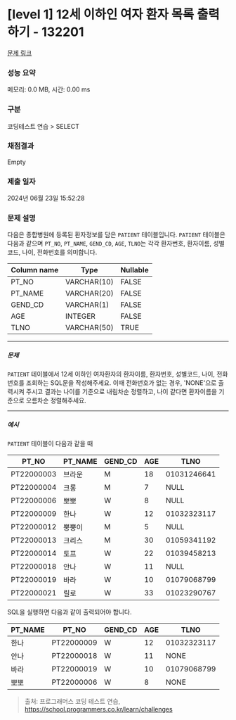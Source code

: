 # [level 1] 12세 이하인 여자 환자 목록 출력하기 - 132201 

[문제 링크](https://school.programmers.co.kr/learn/courses/30/lessons/132201) 

### 성능 요약

메모리: 0.0 MB, 시간: 0.00 ms

### 구분

코딩테스트 연습 > SELECT

### 채점결과

Empty

### 제출 일자

2024년 06월 23일 15:52:28

### 문제 설명

<p style="user-select: auto !important;">다음은 종합병원에 등록된 환자정보를 담은 <code style="user-select: auto !important;">PATIENT</code> 테이블입니다. <code style="user-select: auto !important;">PATIENT</code> 테이블은 다음과 같으며 <code style="user-select: auto !important;">PT_NO</code>, <code style="user-select: auto !important;">PT_NAME</code>, <code style="user-select: auto !important;">GEND_CD</code>, <code style="user-select: auto !important;">AGE</code>, <code style="user-select: auto !important;">TLNO</code>는 각각 환자번호, 환자이름, 성별코드, 나이, 전화번호를 의미합니다.</p>
<table class="table" style="user-select: auto !important;">
        <thead style="user-select: auto !important;"><tr style="user-select: auto !important;">
<th style="user-select: auto !important;">Column name</th>
<th style="user-select: auto !important;">Type</th>
<th style="user-select: auto !important;">Nullable</th>
</tr>
</thead>
        <tbody style="user-select: auto !important;"><tr style="user-select: auto !important;">
<td style="user-select: auto !important;">PT_NO</td>
<td style="user-select: auto !important;">VARCHAR(10)</td>
<td style="user-select: auto !important;">FALSE</td>
</tr>
<tr style="user-select: auto !important;">
<td style="user-select: auto !important;">PT_NAME</td>
<td style="user-select: auto !important;">VARCHAR(20)</td>
<td style="user-select: auto !important;">FALSE</td>
</tr>
<tr style="user-select: auto !important;">
<td style="user-select: auto !important;">GEND_CD</td>
<td style="user-select: auto !important;">VARCHAR(1)</td>
<td style="user-select: auto !important;">FALSE</td>
</tr>
<tr style="user-select: auto !important;">
<td style="user-select: auto !important;">AGE</td>
<td style="user-select: auto !important;">INTEGER</td>
<td style="user-select: auto !important;">FALSE</td>
</tr>
<tr style="user-select: auto !important;">
<td style="user-select: auto !important;">TLNO</td>
<td style="user-select: auto !important;">VARCHAR(50)</td>
<td style="user-select: auto !important;">TRUE</td>
</tr>
</tbody>
      </table>
<hr style="user-select: auto !important;">

<h5 style="user-select: auto !important;">문제</h5>

<p style="user-select: auto !important;"><code style="user-select: auto !important;">PATIENT</code> 테이블에서 12세 이하인 여자환자의 환자이름, 환자번호, 성별코드, 나이, 전화번호를 조회하는 SQL문을 작성해주세요. 이때 전화번호가 없는 경우, 'NONE'으로 출력시켜 주시고 결과는 나이를 기준으로 내림차순 정렬하고, 나이 같다면 환자이름을 기준으로 오름차순 정렬해주세요.</p>

<hr style="user-select: auto !important;">

<h5 style="user-select: auto !important;">예시</h5>

<p style="user-select: auto !important;"><code style="user-select: auto !important;">PATIENT</code> 테이블이 다음과 같을 때</p>
<table class="table" style="user-select: auto !important;">
        <thead style="user-select: auto !important;"><tr style="user-select: auto !important;">
<th style="user-select: auto !important;">PT_NO</th>
<th style="user-select: auto !important;">PT_NAME</th>
<th style="user-select: auto !important;">GEND_CD</th>
<th style="user-select: auto !important;">AGE</th>
<th style="user-select: auto !important;">TLNO</th>
</tr>
</thead>
        <tbody style="user-select: auto !important;"><tr style="user-select: auto !important;">
<td style="user-select: auto !important;">PT22000003</td>
<td style="user-select: auto !important;">브라운</td>
<td style="user-select: auto !important;">M</td>
<td style="user-select: auto !important;">18</td>
<td style="user-select: auto !important;">01031246641</td>
</tr>
<tr style="user-select: auto !important;">
<td style="user-select: auto !important;">PT22000004</td>
<td style="user-select: auto !important;">크롱</td>
<td style="user-select: auto !important;">M</td>
<td style="user-select: auto !important;">7</td>
<td style="user-select: auto !important;">NULL</td>
</tr>
<tr style="user-select: auto !important;">
<td style="user-select: auto !important;">PT22000006</td>
<td style="user-select: auto !important;">뽀뽀</td>
<td style="user-select: auto !important;">W</td>
<td style="user-select: auto !important;">8</td>
<td style="user-select: auto !important;">NULL</td>
</tr>
<tr style="user-select: auto !important;">
<td style="user-select: auto !important;">PT22000009</td>
<td style="user-select: auto !important;">한나</td>
<td style="user-select: auto !important;">W</td>
<td style="user-select: auto !important;">12</td>
<td style="user-select: auto !important;">01032323117</td>
</tr>
<tr style="user-select: auto !important;">
<td style="user-select: auto !important;">PT22000012</td>
<td style="user-select: auto !important;">뿡뿡이</td>
<td style="user-select: auto !important;">M</td>
<td style="user-select: auto !important;">5</td>
<td style="user-select: auto !important;">NULL</td>
</tr>
<tr style="user-select: auto !important;">
<td style="user-select: auto !important;">PT22000013</td>
<td style="user-select: auto !important;">크리스</td>
<td style="user-select: auto !important;">M</td>
<td style="user-select: auto !important;">30</td>
<td style="user-select: auto !important;">01059341192</td>
</tr>
<tr style="user-select: auto !important;">
<td style="user-select: auto !important;">PT22000014</td>
<td style="user-select: auto !important;">토프</td>
<td style="user-select: auto !important;">W</td>
<td style="user-select: auto !important;">22</td>
<td style="user-select: auto !important;">01039458213</td>
</tr>
<tr style="user-select: auto !important;">
<td style="user-select: auto !important;">PT22000018</td>
<td style="user-select: auto !important;">안나</td>
<td style="user-select: auto !important;">W</td>
<td style="user-select: auto !important;">11</td>
<td style="user-select: auto !important;">NULL</td>
</tr>
<tr style="user-select: auto !important;">
<td style="user-select: auto !important;">PT22000019</td>
<td style="user-select: auto !important;">바라</td>
<td style="user-select: auto !important;">W</td>
<td style="user-select: auto !important;">10</td>
<td style="user-select: auto !important;">01079068799</td>
</tr>
<tr style="user-select: auto !important;">
<td style="user-select: auto !important;">PT22000021</td>
<td style="user-select: auto !important;">릴로</td>
<td style="user-select: auto !important;">W</td>
<td style="user-select: auto !important;">33</td>
<td style="user-select: auto !important;">01023290767</td>
</tr>
</tbody>
      </table>
<p style="user-select: auto !important;">SQL을 실행하면 다음과 같이 출력되어야 합니다.</p>
<table class="table" style="user-select: auto !important;">
        <thead style="user-select: auto !important;"><tr style="user-select: auto !important;">
<th style="user-select: auto !important;">PT_NAME</th>
<th style="user-select: auto !important;">PT_NO</th>
<th style="user-select: auto !important;">GEND_CD</th>
<th style="user-select: auto !important;">AGE</th>
<th style="user-select: auto !important;">TLNO</th>
</tr>
</thead>
        <tbody style="user-select: auto !important;"><tr style="user-select: auto !important;">
<td style="user-select: auto !important;">한나</td>
<td style="user-select: auto !important;">PT22000009</td>
<td style="user-select: auto !important;">W</td>
<td style="user-select: auto !important;">12</td>
<td style="user-select: auto !important;">01032323117</td>
</tr>
<tr style="user-select: auto !important;">
<td style="user-select: auto !important;">안나</td>
<td style="user-select: auto !important;">PT22000018</td>
<td style="user-select: auto !important;">W</td>
<td style="user-select: auto !important;">11</td>
<td style="user-select: auto !important;">NONE</td>
</tr>
<tr style="user-select: auto !important;">
<td style="user-select: auto !important;">바라</td>
<td style="user-select: auto !important;">PT22000019</td>
<td style="user-select: auto !important;">W</td>
<td style="user-select: auto !important;">10</td>
<td style="user-select: auto !important;">01079068799</td>
</tr>
<tr style="user-select: auto !important;">
<td style="user-select: auto !important;">뽀뽀</td>
<td style="user-select: auto !important;">PT22000006</td>
<td style="user-select: auto !important;">W</td>
<td style="user-select: auto !important;">8</td>
<td style="user-select: auto !important;">NONE</td>
</tr>
</tbody>
      </table>

> 출처: 프로그래머스 코딩 테스트 연습, https://school.programmers.co.kr/learn/challenges